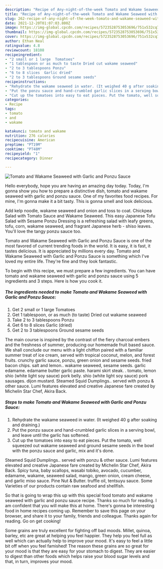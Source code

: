 ```yaml
---
description: "Recipe of Any-night-of-the-week Tomato and Wakame Seaweed with Garlic and Ponzu Sauce"
title: "Recipe of Any-night-of-the-week Tomato and Wakame Seaweed with Garlic and Ponzu Sauce"
slug: 262-recipe-of-any-night-of-the-week-tomato-and-wakame-seaweed-with-garlic-and-ponzu-sauce
date: 2021-12-20T01:07:03.800Z
image: https://img-global.cpcdn.com/recipes/5723528753053696/751x532cq70/tomato-and-wakame-seaweed-with-garlic-and-ponzu-sauce-recipe-main-photo.jpg
thumbnail: https://img-global.cpcdn.com/recipes/5723528753053696/751x532cq70/tomato-and-wakame-seaweed-with-garlic-and-ponzu-sauce-recipe-main-photo.jpg
cover: https://img-global.cpcdn.com/recipes/5723528753053696/751x532cq70/tomato-and-wakame-seaweed-with-garlic-and-ponzu-sauce-recipe-main-photo.jpg
author: Ethan Neal
ratingvalue: 4.8
reviewcount: 18108
recipeingredient:
- "2 small or 1 large  Tomatoes"
- "1 tablespoon or as much to taste Dried cut wakame seaweed"
- "2 to 3 tablespoons Ponzu"
- "6 to 8 slices  Garlic dried"
- "2 to 3 tablespoons Ground sesame seeds"
recipeinstructions:
- "Rehydrate the wakame seaweed in water. (It weighed 40 g after soaking and draining.)"
- "Put the ponzu sauce and hand-crumbled garlic slices in a serving bowl, and leave until the garlic has softened."
- "Cut up the tomatoes into easy to eat pieces. Put the tomato, well squeezed out wakame seaweed and ground sesame seeds in the bowl with the ponzu sauce and garlic, mix and it&#39;s done."
categories:
- Recipe
tags:
- tomato
- and
- wakame

katakunci: tomato and wakame 
nutrition: 276 calories
recipecuisine: American
preptime: "PT19M"
cooktime: "PT48M"
recipeyield: "1"
recipecategory: Dinner

---
```



![Tomato and Wakame Seaweed with Garlic and Ponzu Sauce](https://img-global.cpcdn.com/recipes/5723528753053696/751x532cq70/tomato-and-wakame-seaweed-with-garlic-and-ponzu-sauce-recipe-main-photo.jpg)

Hello everybody, hope you are having an amazing day today. Today, I'm gonna show you how to prepare a distinctive dish, tomato and wakame seaweed with garlic and ponzu sauce. One of my favorites food recipes. For mine, I'm gonna make it a bit tasty. This is gonna smell and look delicious.

Add kelp noodle, wakame seaweed and onion and toss to coat. Chickpea Salad with Tomato Sauce and Wakame Seaweed. This easy Japanese Tofu Salad with Sesame Ponzu Dressing is a refreshing salad with leafy greens, tofu, corn, wakame seaweed, and fragrant Japanese herb - shiso leaves. You&#39;ll love the tangy ponzu sauce too.

Tomato and Wakame Seaweed with Garlic and Ponzu Sauce is one of the most favored of current trending foods in the world. It is easy, it is fast, it tastes delicious. It is appreciated by millions every day. Tomato and Wakame Seaweed with Garlic and Ponzu Sauce is something which I've loved my entire life. They're fine and they look fantastic.


To begin with this recipe, we must prepare a few ingredients. You can have tomato and wakame seaweed with garlic and ponzu sauce using 5 ingredients and 3 steps. Here is how you cook it.

<!--inarticleads1-->

##### The ingredients needed to make Tomato and Wakame Seaweed with Garlic and Ponzu Sauce:

1. Get 2 small or 1 large  Tomatoes
1. Get 1 tablespoon, or as much (to taste) Dried cut wakame seaweed
1. Take 2 to 3 tablespoons Ponzu
1. Get 6 to 8 slices  Garlic (dried)
1. Get 2 to 3 tablespoons Ground sesame seeds


The main course is inspired by the contrast of the fiery charcoal embers and the freshness of summer, producing our homemade fruit based sauce. We shall conclude our menu with a light chiffon paired with a familiar summer treat of ice cream, served with tropical coconut, melon, and forest fruits. crunchy garlic sauce, ponzu, green onion and sesame seeds. fried bacon chips. salt and lemon.. wakame seaweed, sesame seeds. garlic edamame. edamame butter garlic paste. harami skirt steak. . tomato, lemon shio (white light soy sauce) pork belly. shio (white light soy sauce) pork sausages. dijon mustard. Steamed Squid Dumplings.. served with ponzu &amp; other sauce. Lumi features elevated and creative Japanese fare created by Michelin Star Chef, Akira Back. 

<!--inarticleads2-->

##### Steps to make Tomato and Wakame Seaweed with Garlic and Ponzu Sauce:

1. Rehydrate the wakame seaweed in water. (It weighed 40 g after soaking and draining.)
1. Put the ponzu sauce and hand-crumbled garlic slices in a serving bowl, and leave until the garlic has softened.
1. Cut up the tomatoes into easy to eat pieces. Put the tomato, well squeezed out wakame seaweed and ground sesame seeds in the bowl with the ponzu sauce and garlic, mix and it&#39;s done.


Steamed Squid Dumplings.. served with ponzu &amp; other sauce. Lumi features elevated and creative Japanese fare created by Michelin Star Chef, Akira Back. Spicy tuna, baby scallops, wasabi tobiko, avocado, cucumber, edamame, wakame, seaweed salad, mango, green onion, cream cheese, and garlic miso sauce. Pine Nut &amp; Butter. truffle oil, tentsuyu sauce. Some Varieties of our products contain raw seafood and shellfish. 

So that is going to wrap this up with this special food tomato and wakame seaweed with garlic and ponzu sauce recipe. Thanks so much for reading. I am confident that you will make this at home. There's gonna be interesting food in home recipes coming up. Remember to save this page on your browser, and share it to your family, friends and colleague. Thanks again for reading. Go on get cooking!

Some grains are truly excellent for fighting off bad moods. Millet, quinoa, barley, etc are great at helping you feel happier. They help you feel full as well which can actually help to improve your mood. It's easy to feel a little bit off when you feel famished! The reason these grains are so great for your mood is that they are easy for your stomach to digest. They are easier to digest than other foods which helps raise your blood sugar levels and that, in turn, improves your mood.
